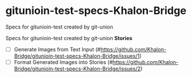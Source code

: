 # gitunioin-test-specs-Khalon-Bridge
Specs for gitunioin-test created by git-union



Specs for gitunioin-test created by git-union
**Stories**
- [ ] Generate Images from Text Input (#https://github.com/Khalon-Bridge/gitunioin-test-specs-Khalon-Bridge/issues/1)
- [ ] Format Generated Images into Stories (#https://github.com/Khalon-Bridge/gitunioin-test-specs-Khalon-Bridge/issues/2)
